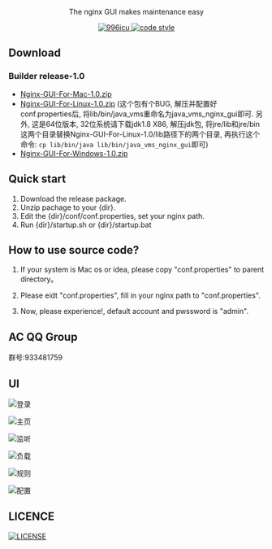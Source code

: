 <p align="center">
  The nginx GUI makes maintenance easy
</p>

<p align="center">
  <a href="https://github.com/996icu/996.ICU/blob/master/LICENSE">
    <img alt="996icu" src="https://img.shields.io/badge/license-NPL%20(The%20996%20Prohibited%20License)-blue.svg">
  </a>

  <a href="https://www.apache.org/licenses/LICENSE-2.0">
    <img alt="code style" src="https://img.shields.io/github/license/onlyGuo/nginx-gui.svg?style=popout">
  </a>
</p>

## Download
### Builder release-1.0
- [Nginx-GUI-For-Mac-1.0.zip](http://aiyiupload.oss-cn-beijing.aliyuncs.com/blog/file/nginxgui/Nginx-GUI-For-Mac-1.0.zip) 
- [Nginx-GUI-For-Linux-1.0.zip](http://aiyiupload.oss-cn-beijing.aliyuncs.com/blog/file/nginxgui/Nginx-GUI-For-Linux-1.0.zip) (这个包有个BUG, 解压并配置好conf.properties后, 将lib/bin/java_vms重命名为java_vms_nginx_gui即可. 另外, 这是64位版本, 32位系统请下载jdk1.8 X86, 解压jdk包, 将jre/lib和jre/bin这两个目录替换Nginx-GUI-For-Linux-1.0/lib路径下的两个目录, 再执行这个命令: `cp lib/bin/java lib/bin/java_vms_nginx_gui`即可)
- [Nginx-GUI-For-Windows-1.0.zip](http://aiyiupload.oss-cn-beijing.aliyuncs.com/blog/file/nginxgui/Nginx-GUI-For-Windows-1.0.zip) 

## Quick start
1. Download the release package.
2. Unzip pachage to your {dir}.
3. Edit the {dir}/conf/conf.properties, set your nginx path.
4. Run {dir}/startup.sh or {dir}/startup.bat

## How to use source code?

1. If your system is Mac os or idea, please copy "conf.properties" to parent directory。

2. Please eidt "conf.properties", fill in your nginx path to "conf.properties".

3. Now, please experience!, default account and pwssword is "admin".

## AC QQ Group
群号:933481759

## UI
![登录](https://raw.githubusercontent.com/onlyGuo/nginx-gui/master/doc/login.png)

![主页](https://raw.githubusercontent.com/onlyGuo/nginx-gui/master/doc/home.png)

![监听](https://raw.githubusercontent.com/onlyGuo/nginx-gui/master/doc/lisner.png)

![负载](https://raw.githubusercontent.com/onlyGuo/nginx-gui/master/doc/upstream.png)

![规则](https://raw.githubusercontent.com/onlyGuo/nginx-gui/master/doc/location.png)

![配置](https://raw.githubusercontent.com/onlyGuo/nginx-gui/master/doc/conf.png)

## LICENCE

[![LICENSE](https://img.shields.io/badge/license-Anti%20996-blue.svg)](https://github.com/996icu/996.ICU/blob/master/LICENSE)

[1]: https://github.com/oychao/riact/tree/master/demos
